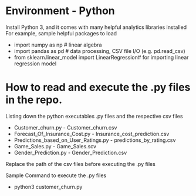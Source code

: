 # Environment - Python

Install Python 3, and it comes with many helpful analytics libraries installed
 For example, sample helpful packages to load

* import numpy as np # linear algebra
* import pandas as pd # data processing, CSV file I/O (e.g. pd.read_csv)
* from sklearn.linear_model import LinearRegression# for importing linear regression model

# How to read and execute the .py files in the repo.

Listing down the python executables .py files and the respective csv files
* Customer_churn.py - Customer_churn.csv
* Forecast_Of_Insurance_Cost.py - Insurance_cost_prediction.csv
* Predictions_based_on_User_Ratings.py - predictions_by_rating.csv
* Game_Sales.py - Game_Sales.scv
* Gender_Prediction.py - Gender_Prediction.csv

Replace the path of the csv files before executing the .py files

Sample Command to execute the .py files
* python3 customer_churn.py

